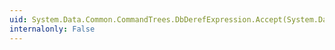 ```yaml
---
uid: System.Data.Common.CommandTrees.DbDerefExpression.Accept(System.Data.Common.CommandTrees.DbExpressionVisitor)
internalonly: False
---
```

